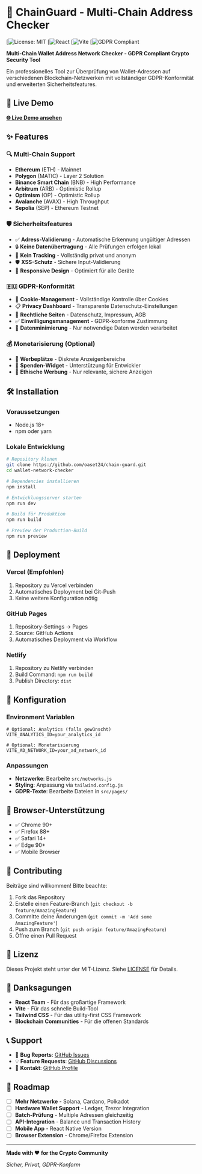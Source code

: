 # 🔐 ChainGuard - Multi-Chain Address Checker

[![License: MIT](https://upload.wikimedia.org/wikipedia/commons/2/2e/MIT_Logo_New.svg)
[![React](https://i.ytimg.com/vi/4cgpu9L2AE8/hq720.jpg?sqp=-oaymwEhCK4FEIIDSFryq4qpAxMIARUAAAAAGAElAADIQj0AgKJD&rs=AOn4CLCzedb-c7IZSg8ZCib1APCJvLdWqw)
[![Vite](https://static.vecteezy.com/system/resources/previews/024/158/639/non_2x/blank-shield-frame-element-in-purple-color-vector.jpg)
[![GDPR Compliant](https://cdn.vectorstock.com/i/1000v/23/07/gdpr-compliance-badge-template-vector-21042307.jpg)

**Multi-Chain Wallet Address Network Checker - GDPR Compliant Crypto Security Tool**

Ein professionelles Tool zur Überprüfung von Wallet-Adressen auf verschiedenen Blockchain-Netzwerken mit vollständiger GDPR-Konformität und erweiterten Sicherheitsfeatures.

## 🚀 Live Demo

**[🌐 Live Demo ansehen](https://oaset24.github.io/wallet-network-checker/)**

## ✨ Features

### 🔍 Multi-Chain Support
- **Ethereum** (ETH) - Mainnet
- **Polygon** (MATIC) - Layer 2 Solution
- **Binance Smart Chain** (BNB) - High Performance
- **Arbitrum** (ARB) - Optimistic Rollup
- **Optimism** (OP) - Optimistic Rollup
- **Avalanche** (AVAX) - High Throughput
- **Sepolia** (SEP) - Ethereum Testnet

### 🛡️ Sicherheitsfeatures
- ✅ **Adress-Validierung** - Automatische Erkennung ungültiger Adressen
- 🔒 **Keine Datenübertragung** - Alle Prüfungen erfolgen lokal
- 🚫 **Kein Tracking** - Vollständig privat und anonym
- 🛡️ **XSS-Schutz** - Sichere Input-Validierung
- 📱 **Responsive Design** - Optimiert für alle Geräte

### 🇪🇺 GDPR-Konformität
- 🍪 **Cookie-Management** - Vollständige Kontrolle über Cookies
- 📋 **Privacy Dashboard** - Transparente Datenschutz-Einstellungen
- 📄 **Rechtliche Seiten** - Datenschutz, Impressum, AGB
- ✅ **Einwilligungsmanagement** - GDPR-konforme Zustimmung
- 🔐 **Datenminimierung** - Nur notwendige Daten werden verarbeitet

### 💰 Monetarisierung (Optional)
- 📢 **Werbeplätze** - Diskrete Anzeigenbereiche
- 💝 **Spenden-Widget** - Unterstützung für Entwickler
- 🎯 **Ethische Werbung** - Nur relevante, sichere Anzeigen

## 🛠️ Installation

### Voraussetzungen
- Node.js 18+ 
- npm oder yarn

### Lokale Entwicklung

```bash
# Repository klonen
git clone https://github.com/oaset24/chain-guard.git
cd wallet-network-checker

# Dependencies installieren
npm install

# Entwicklungsserver starten
npm run dev

# Build für Produktion
npm run build

# Preview der Production-Build
npm run preview
```

## 🚀 Deployment

### Vercel (Empfohlen)
1. Repository zu Vercel verbinden
2. Automatisches Deployment bei Git-Push
3. Keine weitere Konfiguration nötig

### GitHub Pages
1. Repository-Settings → Pages
2. Source: GitHub Actions
3. Automatisches Deployment via Workflow

### Netlify
1. Repository zu Netlify verbinden
2. Build Command: `npm run build`
3. Publish Directory: `dist`

## 🔧 Konfiguration

### Environment Variablen
```env
# Optional: Analytics (falls gewünscht)
VITE_ANALYTICS_ID=your_analytics_id

# Optional: Monetarisierung
VITE_AD_NETWORK_ID=your_ad_network_id
```

### Anpassungen
- **Netzwerke**: Bearbeite `src/networks.js`
- **Styling**: Anpassung via `tailwind.config.js`
- **GDPR-Texte**: Bearbeite Dateien in `src/pages/`

## 📱 Browser-Unterstützung

- ✅ Chrome 90+
- ✅ Firefox 88+
- ✅ Safari 14+
- ✅ Edge 90+
- ✅ Mobile Browser

## 🤝 Contributing

Beiträge sind willkommen! Bitte beachte:

1. Fork das Repository
2. Erstelle einen Feature-Branch (`git checkout -b feature/AmazingFeature`)
3. Committe deine Änderungen (`git commit -m 'Add some AmazingFeature'`)
4. Push zum Branch (`git push origin feature/AmazingFeature`)
5. Öffne einen Pull Request

## 📄 Lizenz

Dieses Projekt steht unter der MIT-Lizenz. Siehe [LICENSE](LICENSE) für Details.

## 🙏 Danksagungen

- **React Team** - Für das großartige Framework
- **Vite** - Für das schnelle Build-Tool
- **Tailwind CSS** - Für das utility-first CSS Framework
- **Blockchain Communities** - Für die offenen Standards

## 📞 Support

- 🐛 **Bug Reports**: [GitHub Issues](https://github.com/oaset24/wallet-network-checker/issues)
- 💡 **Feature Requests**: [GitHub Discussions](https://github.com/oaset24/wallet-network-checker/discussions)
- 📧 **Kontakt**: [GitHub Profile](https://github.com/oaset24)

## 🔮 Roadmap

- [ ] **Mehr Netzwerke** - Solana, Cardano, Polkadot
- [ ] **Hardware Wallet Support** - Ledger, Trezor Integration
- [ ] **Batch-Prüfung** - Multiple Adressen gleichzeitig
- [ ] **API-Integration** - Balance und Transaction History
- [ ] **Mobile App** - React Native Version
- [ ] **Browser Extension** - Chrome/Firefox Extension

---

**Made with ❤️ for the Crypto Community**

*Sicher, Privat, GDPR-Konform*
